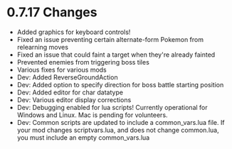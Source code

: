 # 0.7.17 Changes #

* Added graphics for keyboard controls!
* Fixed an issue preventing certain alternate-form Pokemon from relearning moves
* Fixed an issue that could faint a target when they're already fainted
* Prevented enemies from triggering boss tiles
* Various fixes for various mods
* Dev: Added ReverseGroundAction
* Dev: Added option to specify direction for boss battle starting position
* Dev: Added editor for char datatype
* Dev: Various editor display corrections
* Dev: Debugging enabled for lua scripts!  Currently operational for Windows and Linux.  Mac is pending for volunteers.
* Dev: Common scripts are updated to include a common_vars.lua file.  If your mod changes scriptvars.lua, and does not change common.lua, you must include an empty common_vars.lua